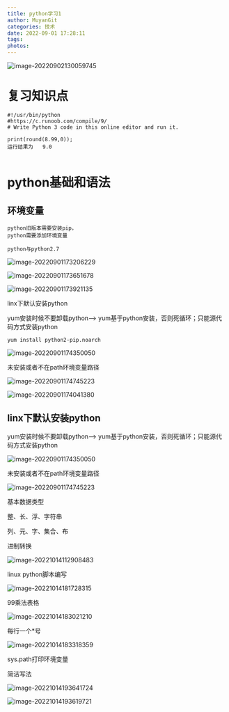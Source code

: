 ```yaml
---
title: python学习1
author: MuyanGit
categories: 技术
date: 2022-09-01 17:28:11
tags:
photos:
---
```


![image-20220902130059745](G:/Demo_Git/pic_url/img/image-20220902130059745.png)



# 复习知识点

```
#!/usr/bin/python
#https://c.runoob.com/compile/9/
# Write Python 3 code in this online editor and run it.

print(round(8.99,0));
运行结果为   9.0


```







# python基础和语法

## 环境变量

```
python旧版本需要安装pip，
python需要添加环境变量

python与python2.7
```



![image-20220901173206229](G:/Demo_Git/pic_url/img/image-20220901173206229.png)



![image-20220901173651678](G:/Demo_Git/pic_url/img/image-20220901173651678.png)



![image-20220901173921135](G:/Demo_Git/pic_url/img/image-20220901173921135.png)







linx下默认安装python

yum安装时候不要卸载python--> yum基于python安装，否则死循环；只能源代码方式安装python

```
yum install python2-pip.noarch
```



![image-20220901174350050](G:/Demo_Git/pic_url/img/image-20220901174350050.png)

未安装或者不在path环境变量路径

![image-20220901174745223](G:/Demo_Git/pic_url/img/image-20220901174745223.png)



![image-20220901174041380](G:/Demo_Git/pic_url/img/image-20220901174041380.png)



## linx下默认安装python

yum安装时候不要卸载python--> yum基于python安装，否则死循环；只能源代码方式安装python

![image-20220901174350050](G:/Demo_Git/pic_url/img/image-20220901174350050.png)

未安装或者不在path环境变量路径

![image-20220901174745223](G:/Demo_Git/pic_url/img/image-20220901174745223.png)





基本数据类型

整、长、浮、字符串

列、元、字、集合、布



进制转换

![image-20221014112908483](G:/Demo_Git/pic_url/img/image-20221014112908483.png)







linux python脚本编写

![image-20221014181728315](G:/Demo_Git/pic_url/img/image-20221014181728315.png)

99乘法表格

![image-20221014183021210](G:/Demo_Git/pic_url/img/image-20221014183021210.png)



每行一个*号

![image-20221014183318359](G:/Demo_Git/pic_url/img/image-20221014183318359.png)





sys.path打印环境变量



简洁写法

![image-20221014193641724](G:/Demo_Git/pic_url/img/image-20221014193641724.png)

![image-20221014193619721](G:/Demo_Git/pic_url/img/image-20221014193619721.png)
